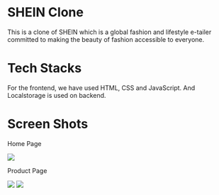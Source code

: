 # SHEIN Clone
This is a clone of SHEIN which is a global fashion and lifestyle e-tailer committed to making the beauty of fashion accessible to everyone.

# Tech Stacks
For the frontend, we have used HTML, CSS and JavaScript. And Localstorage is used on backend.

# Screen Shots

<p>Home Page</p>
<img src="https://github.com/noorikhan/sheinProject/blob/main/screenShots/homePage.png?raw=true">

<p>Product Page</p>
<img src="https://github.com/noorikhan/sheinProject/blob/main/screenShots/productPage1.png?raw=true">
<img src="https://github.com/noorikhan/sheinProject/blob/main/screenShots/productPage2.png?raw=true">


<!-- 1 - starting page is home.html
2 - right promocode is "HOT1111"
3 - to see products, click on home and beauty tabs' "black friday" image
4 - functionalities are - sign in and sign up, filter, cart, favourites, checkout, payment, cart items count and favourites items count. -->

